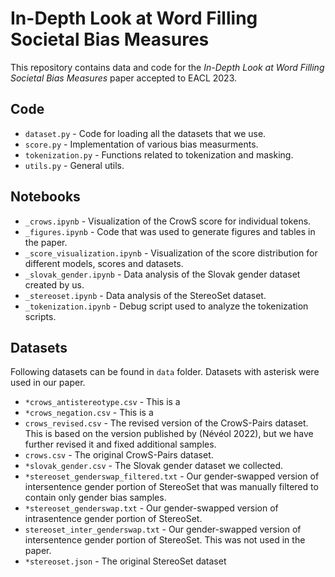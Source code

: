 # In-Depth Look at Word Filling Societal Bias Measures

This repository contains data and code for the _In-Depth Look at Word Filling Societal Bias Measures_ paper accepted to EACL 2023.

## Code

- `dataset.py` - Code for loading all the datasets that we use.
- `score.py` - Implementation of various bias measurments.
- `tokenization.py` - Functions related to tokenization and masking.
- `utils.py` - General utils.

## Notebooks

- `_crows.ipynb` - Visualization of the CrowS score for individual tokens.
- `_figures.ipynb` - Code that was used to generate figures and tables in the paper.
- `_score_visualization.ipynb` - Visualization of the score distribution for different models, scores and datasets.
- `_slovak_gender.ipynb` - Data analysis of the Slovak gender dataset created by us.
- `_stereoset.ipynb` - Data analysis of the StereoSet dataset.
- `_tokenization.ipynb` - Debug script used to analyze the tokenization scripts.

## Datasets

Following datasets can be found in `data` folder. Datasets with asterisk were used in our paper.

- `*crows_antistereotype.csv` - This is a 
- `*crows_negation.csv` - This is a 
- `crows_revised.csv` - The revised version of the CrowS-Pairs dataset. This is based on the version published by (Névéol 2022), but we have further revised it and fixed additional samples.
- `crows.csv` - The original CrowS-Pairs dataset. 
- `*slovak_gender.csv` - The Slovak gender dataset we collected.
- `*stereoset_genderswap_filtered.txt` - Our gender-swapped version of intersentence gender portion of StereoSet that was manually filtered to contain only gender bias samples.
- `*stereoset_genderswap.txt` - Our gender-swapped version of intrasentence gender portion of StereoSet.
- `stereoset_inter_genderswap.txt` - Our gender-swapped version of intersentence gender portion of StereoSet. This was not used in the paper.
- `*stereoset.json` - The original StereoSet dataset